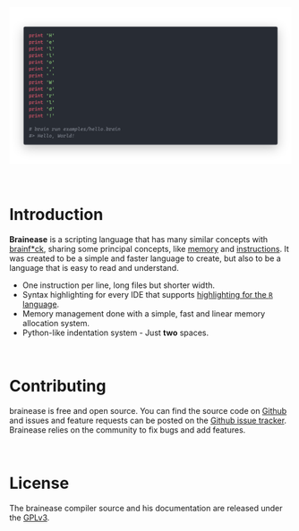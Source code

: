 ![cover](./assets/readme.png)

<br />

# Introduction

**Brainease** is a scripting language that has many similar concepts with
[brainf\*ck](http://brainfuck.org/), sharing some principal concepts, like
[memory](memory.md) and [instructions](instructions/index.md). It was created to be a
simple and faster language to create, but also to be a language that is easy to read and
understand.

- One instruction per line, long files but shorter width.
- Syntax highlighting for every IDE that supports
  [highlighting for the `R` language](./ide-support.md).
- Memory management done with a simple, fast and linear memory allocation system.
- Python-like indentation system - Just **two** spaces.

<br />

# Contributing

brainease is free and open source. You can find the source code on
[Github](https://github.com/arthurfiorette/brainease) and issues and feature requests can
be posted on the
[Github issue tracker](https://github.com/arthurfiorette/brainease/issues). Brainease
relies on the community to fix bugs and add features.

<br />

# License

The brainease compiler source and his documentation are released under the
[GPLv3](https://www.gnu.org/licenses/gpl-3.0.en.html).

<br />
